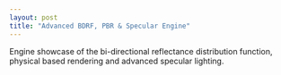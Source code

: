 ```yaml
---
layout: post
title: "Advanced BDRF, PBR & Specular Engine"
---
```


Engine showcase of the bi-directional reflectance distribution function, physical based rendering and advanced specular lighting.